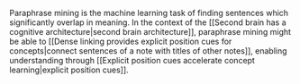 Paraphrase mining is the machine learning task of finding sentences which significantly overlap in meaning. In the context of the [[Second brain has a cognitive architecture|second brain architecture]], paraphrase mining might be able to [[Dense linking provides explicit position cues for concepts|connect sentences of a note with titles of other notes]], enabling understanding through [[Explicit position cues accelerate concept learning|explicit position cues]].